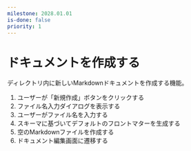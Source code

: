 ```yaml
---
milestone: 2028.01.01
is-done: false
priority: 1
---
```


# ドキュメントを作成する

ディレクトリ内に新しいMarkdownドキュメントを作成する機能。

1. ユーザーが「新規作成」ボタンをクリックする
2. ファイル名入力ダイアログを表示する
3. ユーザーがファイル名を入力する
4. スキーマに基づいてデフォルトのフロントマターを生成する
5. 空のMarkdownファイルを作成する
6. ドキュメント編集画面に遷移する
